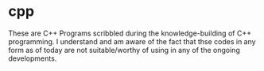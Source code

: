 # cpp
These are C++ Programs scribbled during the knowledge-building of C++ programming. I understand and am aware of the fact that thse codes in any form as of today are not suitable/worthy of using in any of the ongoing developments.

